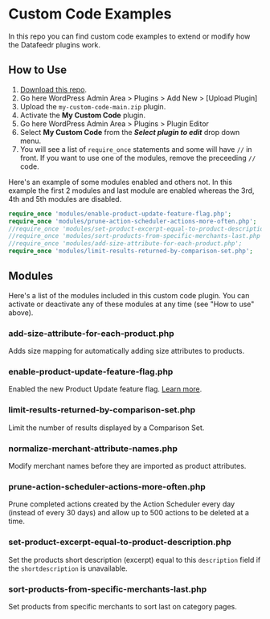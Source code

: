 # Custom Code Examples

In this repo you can find custom code examples to extend or modify how the Datafeedr plugins work.

## How to Use

1. [Download this repo](https://github.com/datafeedr/my-custom-code/archive/refs/heads/main.zip).
2. Go here WordPress Admin Area > Plugins > Add New > [Upload Plugin]
3. Upload the `my-custom-code-main.zip` plugin.
4. Activate the **My Custom Code** plugin.
5. Go here WordPress Admin Area > Plugins > Plugin Editor
6. Select **My Custom Code** from the **_Select plugin to edit_** drop down menu.
7. You will see a list of `require_once` statements and some will have `//` in front. If you want to use one of the modules, remove the preceeding `//` code.

Here's an example of some modules enabled and others not. In this example the first 2 modules and last module are enabled whereas the 3rd, 4th and 5th modules are disabled.

```php
require_once 'modules/enable-product-update-feature-flag.php';
require_once 'modules/prune-action-scheduler-actions-more-often.php';
//require_once 'modules/set-product-excerpt-equal-to-product-description.php';
//require_once 'modules/sort-products-from-specific-merchants-last.php';
//require_once 'modules/add-size-attribute-for-each-product.php';
require_once 'modules/limit-results-returned-by-comparison-set.php';
```

## Modules

Here's a list of the modules included in this custom code plugin. You can activate or deactivate any of these modules at any time (see "How to use" above).

### add-size-attribute-for-each-product.php

Adds size mapping for automatically adding size attributes to products.

### enable-product-update-feature-flag.php

Enabled the new Product Update feature flag. [Learn more](https://github.com/datafeedr/wordpress-plugins/discussions/5).

### limit-results-returned-by-comparison-set.php

Limit the number of results displayed by a Comparison Set.

### normalize-merchant-attribute-names.php

Modify merchant names before they are imported as product attributes.

### prune-action-scheduler-actions-more-often.php

Prune completed actions created by the Action Scheduler every day (instead of every 30 days) and allow up to 500 actions
to be deleted at a time.

### set-product-excerpt-equal-to-product-description.php

Set the products short description (excerpt) equal to this `description` field if the `shortdescription` is unavailable.

### sort-products-from-specific-merchants-last.php

Set products from specific merchants to sort last on category pages.

